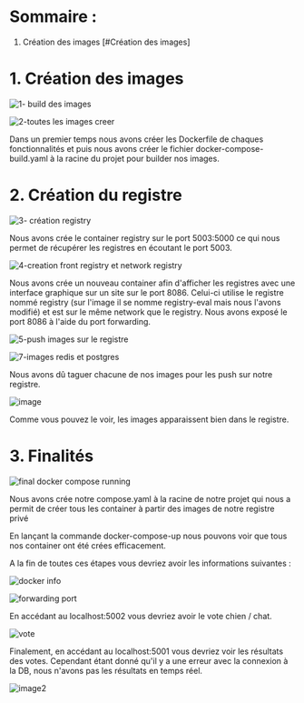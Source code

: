 # Sommaire :
  1. Création des images [#Création des images]


# 1. Création des images 

![1- build des images](https://github.com/lionel-kg/ynov-resource/assets/56402311/ff8ca3b1-baf1-4bc0-b55a-d3ecc3331095)

![2-toutes les images creer](https://github.com/lionel-kg/ynov-resource/assets/56402311/6c6294cc-7646-4fbd-8f16-fd56dc0bdbca)

Dans un premier temps nous avons créer les Dockerfile de chaques fonctionnalités et puis nous avons créer le fichier docker-compose-build.yaml à la racine du projet pour builder nos images.


# 2. Création du registre

![3- création registry](https://github.com/lionel-kg/ynov-resource/assets/56402311/6226a22b-6060-4dd0-a010-faae794da777)

Nous avons crée le container registry sur le port 5003:5000 ce qui nous permet de récupérer les registres en écoutant le port 5003.

![4-creation front registry et network registry](https://github.com/lionel-kg/ynov-resource/assets/56402311/28d1cff7-0378-4329-a62e-54ad0c85f259)

Nous avons crée un nouveau container afin d'afficher les registres avec une interface graphique sur un site sur le port 8086. Celui-ci utilise le registre nommé registry (sur l'image il se nomme registry-eval mais nous l'avons modifié) et est sur le même network que le registry. 
Nous avons exposé le port 8086 à l'aide du port forwarding. 

![5-push images sur le registre](https://github.com/lionel-kg/ynov-resource/assets/56402311/a3726022-84c8-44ca-8035-393462fca1d8)

![7-images redis et postgres](https://github.com/lionel-kg/ynov-resource/assets/56402311/d40d7ddb-9375-412c-85c8-686e7c013910)

Nous avons dû taguer chacune de nos images pour les push sur notre registre.

![image](https://github.com/lionel-kg/ynov-resource/assets/56402311/0c1dbaf0-5c7c-4dd2-b7b8-8bdc53cf16bc)

Comme vous pouvez le voir, les images apparaissent bien dans le registre.

# 3. Finalités

![final docker compose running](https://github.com/lionel-kg/ynov-resource/assets/56402311/c7eb1ded-4135-4975-a00f-4228c600b207)

Nous avons crée notre compose.yaml à la racine de notre projet qui nous a permit de créer tous les container à partir des images de notre registre privé

En lançant la commande docker-compose-up nous pouvons voir que tous nos container ont été crées efficacement. 

A la fin de toutes ces étapes vous devriez avoir les informations suivantes : 

![docker info](https://github.com/lionel-kg/ynov-resource/assets/56402311/0a676437-03f3-4ee1-8283-8f7e42b7fac6)

![forwarding port](https://github.com/lionel-kg/ynov-resource/assets/56402311/dda66658-27f6-49ea-bee1-5bedb4e279b7)

En accédant au localhost:5002 vous devriez avoir le vote chien / chat. 

![vote](https://github.com/lionel-kg/ynov-resource/assets/56402311/8b3a96f1-2061-4111-9d1d-dfb846285f34)

Finalement, en accédant au localhost:5001 vous devriez voir les résultats des votes. Cependant étant donné qu'il y a une erreur avec la connexion à la DB, nous n'avons pas les résultats en temps réel.

![image2](https://github.com/lionel-kg/ynov-resource/assets/56402311/184bc473-879e-4b99-a887-07f695292a2a)

